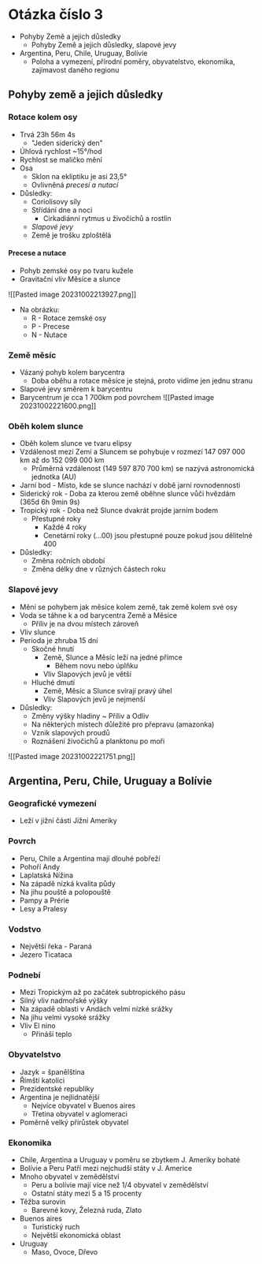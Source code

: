 # Otázka číslo 3
- Pohyby Země a jejich důsledky
	- Pohyby Země a jejich důsledky, slapové jevy
- Argentina, Peru, Chile, Uruguay, Bolívie
	- Poloha a vymezení, přírodní poměry, obyvatelstvo, ekonomika, zajímavost daného regionu

## Pohyby země a jejich důsledky

### Rotace kolem osy
- Trvá 23h 56m 4s
	- "Jeden siderický den"
- Úhlová rychlost ~15°/hod
- Rychlost se maličko mění
- Osa
	- Sklon na ekliptiku je asi 23,5°
	- Ovlivněná *precesí a nutací*
- Důsledky:
	- Coriolisovy síly
	- Střídání dne a noci
		- Cirkadiánní rytmus u živočichů a rostlin
	- *Slapové jevy*
	- Země je trošku zploštělá
#### Precese a nutace
- Pohyb zemské osy po tvaru kužele
- Gravitační vliv Měsíce a slunce

![[Pasted image 20231002213927.png]]
- Na obrázku:
	- R - Rotace zemské osy
	- P - Precese
	- N - Nutace

### Země měsíc
- Vázaný pohyb kolem barycentra
	- Doba oběhu a rotace měsíce je stejná, proto vidíme jen jednu stranu
- Slapové jevy směrem k barycentru
- Barycentrum je cca 1 700km pod povrchem
![[Pasted image 20231002221600.png]]

### Oběh kolem slunce
- Oběh kolem slunce ve tvaru elipsy
- Vzdálenost mezi Zemí a Sluncem se pohybuje v rozmezí 147 097 000 km až do 152 099 000 km
	- Průměrná vzdálenost (149 597 870 700 km) se nazývá astronomická jednotka (AU)
- Jarní bod - Místo, kde se slunce nachází v době jarní rovnodennosti
- Siderický rok - Doba za kterou země oběhne slunce vůči hvězdám (365d 6h 9min 9s)
- Tropický rok - Doba než Slunce dvakrát projde jarním bodem
	- Přestupné roky
		- Každé 4 roky
		- Cenetární roky (...00) jsou přestupné pouze pokud jsou dělitelné 400
- Důsledky:
	- Změna ročních období
	- Změna délky dne v různých částech roku

### Slapové jevy
- Mění se pohybem jak měsíce kolem země, tak země kolem své osy
- Voda se táhne k a od barycentra Země a Měsíce
	- Příliv je na dvou místech zároveň
- Vliv slunce
- Perioda je zhruba 15 dní
	- Skočné hnutí
		- Země, Slunce a Měsíc leží na jedné přímce
			- Během novu nebo úplňku
		- Vliv Slapových jevů je větší
	- Hluché dmutí
		- Země, Měsíc a Slunce svírají pravý úhel
		- Vliv Slapových jevů je nejmenší
- Důsledky:
	- Změny výšky hladiny ~ Příliv a Odliv
	- Na některých místech důležité pro přepravu (amazonka)
	- Vznik slapových proudů
	- Roznášení živočichů a planktonu po moři

![[Pasted image 20231002221751.png]]

## Argentina, Peru, Chile, Uruguay a Bolívie
### Geografické vymezení
- Leží v jižní části Jižní Ameriky

### Povrch
- Peru, Chile a Argentina mají dlouhé pobřeží
- Pohoří Andy
- Laplatská Nížina
- Na západě nízká kvalita půdy
- Na jihu pouště a polopouště 
- Pampy a Prérie
- Lesy a Pralesy

### Vodstvo
- Největší řeka - Paraná
- Jezero Ticataca

### Podnebí
- Mezi Tropickým až po začátek subtropického pásu
- Silný vliv nadmořské výšky
- Na západě oblasti v Andách velmi nízké srážky
- Na jihu velmi vysoké srážky
- Vliv El nino
	- Přináší teplo

### Obyvatelstvo
- Jazyk = španělština 
- Římští katolíci
- Prezidentské republiky
- Argentina je nejlidnatější
	- Nejvíce obyvatel v Buenos aires
	- Třetina obyvatel v aglomeraci
- Poměrně velký přírůstek obyvatel

### Ekonomika
- Chile, Argentina a Uruguay v poměru se zbytkem J. Ameriky bohaté
- Bolívie a Peru Patří mezi nejchudší státy v J. Americe
- Mnoho obyvatel v zemědělství
	- Peru a bolívie mají více než 1/4 obyvatel v zemědělství
	- Ostatní státy mezi 5 a 15 procenty
- Těžba surovin
	- Barevné kovy, Železná ruda, Zlato
- Buenos aires
	- Turistický ruch
	- Největší ekonomická oblast
- Uruguay
	- Maso, Ovoce, Dřevo
